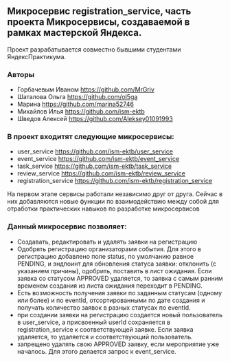 ## Микросервис registration_service, часть проекта Микросервисы, создаваемой в рамках мастерской Яндекса.
Проект разрабатывается совместно бывшими студентами ЯндексПрактикума.
### Авторы
- Горбачевым Иваном https://github.com/MrGriv
- Шаталова Ольга https://github.com/ol5ga
- Марина https://github.com/marina52746
- Михайлов Илья https://github.com/ism-ektb
- Шведов Алексей https://github.com/Aleksey01091993
### В проект входитят следующие микросервисы:
- user_service https://github.com/ism-ektb/user_service
- event_service https://github.com/ism-ektb/event_service
- task_service https://github.com/ism-ektb/task_service
- review_service https://github.com/ism-ektb/review_service
- registration_service https://github.com/ism-ektb/registration_service

На первом этапе сервисы работали независимо друг от друга. Сейчас в них добавляются новые функции по взаимодействию между собой для отработки практических навыков по разработке микросервисов

### Данный микросервис позволяет: 
- Создавать, редактировать и удалять заявки на регистрацию
- Одобрять регистрацию организаторами события. Для этого в регистрацию добавлено поле status, по умолчанию равное PENDING, и эндпоинт для обновления статуса заявки: отклонить (с указанием причины), одобрить, поставить в лист ожидания. Если заявка со статусом APPROVED удаляется, то заявка с самым ранним временем создания из листа ожидания переходит в PENDING.
- Есть возможность получения заявки по заданным статусам (одному или более) и по eventId, отсортированными по дате создания и получать количество заявок в разных статусах по eventId.
- при создании заявки на регистрацию создается новый пользователь в user_service, а присвоенный userId сохраняется в registration_service к соответствующей заявке. Если заявка удаляется, то удаляется и соответствующий пользователь.
- запрещено удалять свою APPROVED заявку, если мероприятие уже началось. Для этого делается запрос к event_service.
